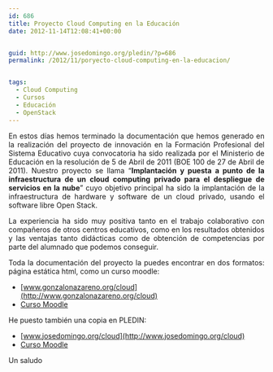 ```yaml
---
id: 686
title: Proyecto Cloud Computing en la Educación
date: 2012-11-14T12:08:41+00:00


guid: http://www.josedomingo.org/pledin/?p=686
permalink: /2012/11/poryecto-cloud-computing-en-la-educacion/


tags:
  - Cloud Computing
  - Cursos
  - Educación
  - OpenStack
---
```

<p style="text-align: justify;">
  En estos días hemos terminado la documentación que hemos generado en la realización del proyecto de innovación en la Formación Profesional del Sistema Educativo cuya convocatoria ha sido realizada por el Ministerio de Educación en la resolución de 5 de Abril de 2011 (BOE 100 de 27 de Abril de 2011). Nuestro proyecto se llama “<strong>Implantación y puesta a punto de la infraestructura de un cloud computing privado para el despliegue de servicios en la nube</strong>” cuyo objetivo principal ha sido la implantación de la infraestructura de hardware y software de un cloud privado, usando el software libre Open Stack.
</p>

<p style="text-align: justify;">
  La experiencia ha sido muy positiva tanto en el trabajo colaborativo con compañeros de otros centros educativos, como en los resultados obtenidos y las ventajas tanto didácticas como de obtención de competencias por parte del alumnado que podemos conseguir.
</p>

<p style="text-align: justify;">
  Toda la documentación del proyecto la puedes encontrar en dos formatos: página estática html, como un curso moodle:
</p>

  * [www.gonzalonazareno.org/cloud](http://www.gonzalonazareno.org/cloud)
  * [Curso Moodle](http://informatica.gonzalonazareno.org/plataforma/course/view.php?id=47)

He puesto también una copia en PLEDIN:

  * [www.josedomingo.org/cloud](http://www.josedomingo.org/cloud)
  * [Curso Moodle](http://www.josedomingo.org/web/course/view.php?id=68)

Un saludo

<!-- AddThis Advanced Settings generic via filter on the_content -->

<!-- AddThis Share Buttons generic via filter on the_content -->
